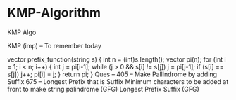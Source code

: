 # KMP-Algorithm
KMP Algo

KMP (imp) – To remember today

vector<int> prefix_function(string s) {
    int n = (int)s.length();
    vector<int> pi(n);
    for (int i = 1; i < n; i++) {
        int j = pi[i-1];
        while (j > 0 && s[i] != s[j])
            j = pi[j-1];
        if (s[i] == s[j])
            j++;
        pi[i] = j;
    }
    return pi;
}
Ques – 
405 – Make Pallindrome by adding Suffix
675 – Longest Prefix that is Suffix
Minimum characters to be added at front to make string palindrome (GFG)
Longest Prefix Suffix (GFG)
